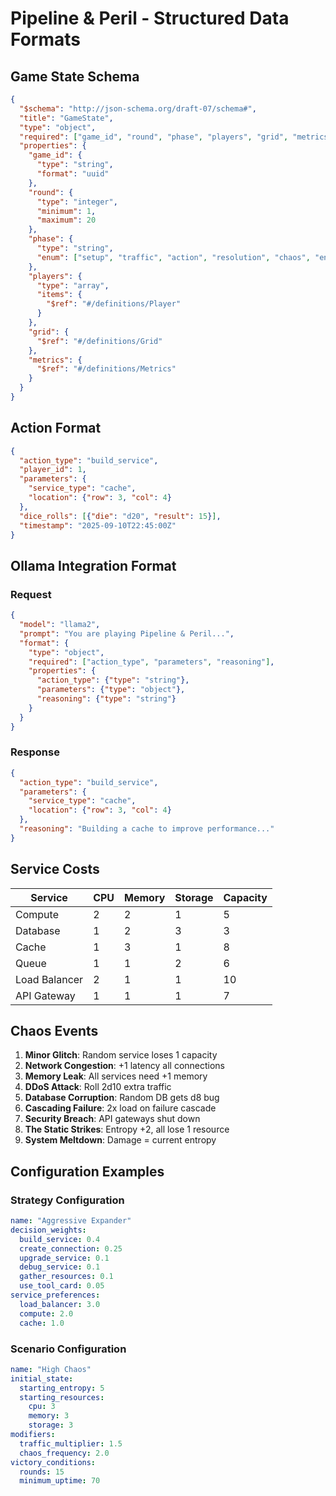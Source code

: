# Pipeline & Peril - Structured Data Formats

## Game State Schema

```json
{
  "$schema": "http://json-schema.org/draft-07/schema#",
  "title": "GameState",
  "type": "object",
  "required": ["game_id", "round", "phase", "players", "grid", "metrics"],
  "properties": {
    "game_id": {
      "type": "string",
      "format": "uuid"
    },
    "round": {
      "type": "integer",
      "minimum": 1,
      "maximum": 20
    },
    "phase": {
      "type": "string",
      "enum": ["setup", "traffic", "action", "resolution", "chaos", "end"]
    },
    "players": {
      "type": "array",
      "items": {
        "$ref": "#/definitions/Player"
      }
    },
    "grid": {
      "$ref": "#/definitions/Grid"
    },
    "metrics": {
      "$ref": "#/definitions/Metrics"
    }
  }
}
```

## Action Format

```json
{
  "action_type": "build_service",
  "player_id": 1,
  "parameters": {
    "service_type": "cache",
    "location": {"row": 3, "col": 4}
  },
  "dice_rolls": [{"die": "d20", "result": 15}],
  "timestamp": "2025-09-10T22:45:00Z"
}
```

## Ollama Integration Format

### Request
```json
{
  "model": "llama2",
  "prompt": "You are playing Pipeline & Peril...",
  "format": {
    "type": "object",
    "required": ["action_type", "parameters", "reasoning"],
    "properties": {
      "action_type": {"type": "string"},
      "parameters": {"type": "object"},
      "reasoning": {"type": "string"}
    }
  }
}
```

### Response
```json
{
  "action_type": "build_service",
  "parameters": {
    "service_type": "cache",
    "location": {"row": 3, "col": 4}
  },
  "reasoning": "Building a cache to improve performance..."
}
```

## Service Costs

| Service       | CPU | Memory | Storage | Capacity |
|---------------|-----|--------|---------|----------|
| Compute       |   2 |      2 |       1 |        5 |
| Database      |   1 |      2 |       3 |        3 |
| Cache         |   1 |      3 |       1 |        8 |
| Queue         |   1 |      1 |       2 |        6 |
| Load Balancer |   2 |      1 |       1 |       10 |
| API Gateway   |   1 |      1 |       1 |        7 |

## Chaos Events

1. **Minor Glitch**: Random service loses 1 capacity
2. **Network Congestion**: +1 latency all connections
3. **Memory Leak**: All services need +1 memory
4. **DDoS Attack**: Roll 2d10 extra traffic
5. **Database Corruption**: Random DB gets d8 bug
6. **Cascading Failure**: 2x load on failure cascade
7. **Security Breach**: API gateways shut down
8. **The Static Strikes**: Entropy +2, all lose 1 resource
9. **System Meltdown**: Damage = current entropy

## Configuration Examples

### Strategy Configuration
```yaml
name: "Aggressive Expander"
decision_weights:
  build_service: 0.4
  create_connection: 0.25
  upgrade_service: 0.1
  debug_service: 0.1
  gather_resources: 0.1
  use_tool_card: 0.05
service_preferences:
  load_balancer: 3.0
  compute: 2.0
  cache: 1.0
```

### Scenario Configuration
```yaml
name: "High Chaos"
initial_state:
  starting_entropy: 5
  starting_resources:
    cpu: 3
    memory: 3
    storage: 3
modifiers:
  traffic_multiplier: 1.5
  chaos_frequency: 2.0
victory_conditions:
  rounds: 15
  minimum_uptime: 70
```
